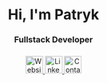 <h1 align="center">Hi, I'm Patryk</h1>
<h3 align="center">Fullstack Developer</h3>

###

<div align="center">
  <a href="https://patrykgonet.pl" target="_blank">
    <img src="https://img.shields.io/static/v1?message=patrykgonet.pl&label=&logo=&color=black&logoColor=white&labelColor=&style=for-the-badge" height="35" alt="Website Badge" />
  </a>
  <a href="https://www.linkedin.com/in/patryk-gonet-a32504234" target="_blank">
    <img src="https://img.shields.io/static/v1?message=LinkedIn&logo=linkedin&label=&color=0077B5&logoColor=white&labelColor=&style=for-the-badge" height="35" alt="Linkedin Badge"  />
  </a>
  <a href="mailto:kontakt@patrykgonet.pl" target="_blank">
    <img src="https://img.shields.io/static/v1?message=Contact%20Me&logo=&label=&color=black&logoColor=white&labelColor=&style=for-the-badge" height="35" alt="Contact me Badge" />
  </a>
</div>

###


